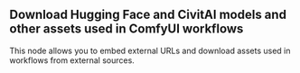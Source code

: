 ## Download Hugging Face and CivitAI models and other assets used in ComfyUI workflows

This node allows you to embed external URLs and download assets used in workflows from external sources.